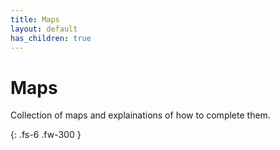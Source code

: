 ```yaml
---
title: Maps
layout: default
has_children: true
---
```


# Maps

Collection of maps and explainations of how to complete them.

{: .fs-6 .fw-300 }
